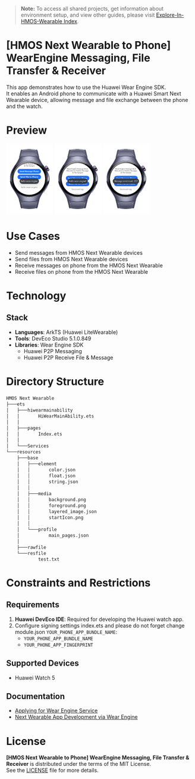 > **Note:** To access all shared projects, get information about environment setup, and view other guides, please visit [Explore-In-HMOS-Wearable Index](https://github.com/Explore-In-HMOS-Wearable/hmos-index).

# [HMOS Next Wearable to Phone] WearEngine Messaging, File Transfer & Receiver

This app demonstrates how to use the Huawei Wear Engine SDK.  
It enables an Android phone to communicate with a Huawei Smart Next Wearable device, allowing message and file exchange between the phone and the watch.


# Preview
<div>
  <img src="screenshots/preview_1.png" width="25%"/>
  <img src="screenshots/preview_2.png" width="25%"/>
  <img src="screenshots/preview_3.png" width="25%"/>
</div>

# Use Cases

- Send messages from HMOS Next Wearable devices
- Send files from HMOS Next Wearable devices
- Receive messages on phone from the HMOS Next Wearable
- Receive files on phone from the HMOS Next Wearable

# Technology

## Stack

- **Languages**: ArkTS (Huawei LiteWearable)
- **Tools**: DevEco Studio 5.1.0.849
- **Libraries**: Wear Engine SDK
   - Huawei P2P Messaging
   - Huawei P2P Receive File & Message


# Directory Structure

```
HMOS Next Wearable
├───ets
│   ├───hiwearmainability
│   │       HiWearMainAbility.ets
│   │       
│   ├───pages
│   │       Index.ets
│   │
│   └───Services
└───resources
    ├───base
    │   ├───element
    │   │       color.json
    │   │       float.json
    │   │       string.json
    │   │
    │   ├───media
    │   │       background.png
    │   │       foreground.png
    │   │       layered_image.json
    │   │       startIcon.png
    │   │
    │   └───profile
    │           main_pages.json
    │
    ├───rawfile
    └───resfile
            test.txt
```



# Constraints and Restrictions
## Requirements

1. **Huawei DevEco IDE**: Required for developing the Huawei watch app.
2. Configure signing settings index.ets and please do not forget change module.json `YOUR_PHONE_APP_BUNDLE_NAME`:
   - `YOUR_PHONE_APP_BUNDLE_NAME`
   - `YOUR_PHONE_APP_FINGERPRINT`

## Supported Devices

- Huawei Watch 5



## Documentation
- [Applying for Wear Engine Service](https://developer.huawei.com/consumer/en/doc/connectivity-Guides/applying-wearengine-0000001050777982)
- [Next Wearable App Development via Wear Engine](https://developer.huawei.com/consumer/en/doc/harmonyos-guides/wear-engine-kit-guide)


# License

**[HMOS Next Wearable to Phone] WearEngine Messaging, File Transfer & Receiver** is distributed under the terms of the MIT License.  
See the [LICENSE](/LICENSE) file for more details.